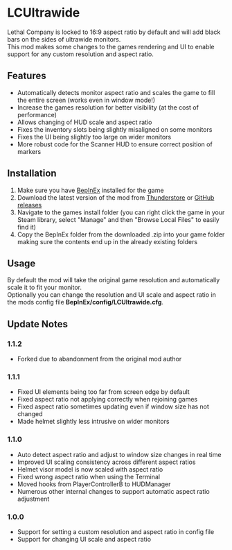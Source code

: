 # LCUltrawide

Lethal Company is locked to 16:9 aspect ratio by default and will add black bars on the sides of ultrawide monitors.  
This mod makes some changes to the games rendering and UI to enable support for any custom resolution and aspect ratio.

## Features

- Automatically detects monitor aspect ratio and scales the game to fill the entire screen (works even in window mode!)
- Increase the games resolution for better visibility (at the cost of performance)
- Allows changing of HUD scale and aspect ratio
- Fixes the inventory slots being slightly misaligned on some monitors
- Fixes the UI being slightly too large on wider monitors
- More robust code for the Scanner HUD to ensure correct position of markers

## Installation

1. Make sure you have [BepInEx](https://thunderstore.io/c/lethal-company/p/BepInEx/BepInExPack/) installed for the game
2. Download the latest version of the mod from [Thunderstore](https://thunderstore.io/c/lethal-company/p/stefan750/LCUltrawide/) or [GitHub releases](https://github.com/LethalCompanyModding/LCUltrawide/releases/latest)
3. Navigate to the games install folder (you can right click the game in your Steam library, select "Manage" and then "Browse Local Files" to easily find it)
4. Copy the BepInEx folder from the downloaded .zip into your game folder making sure the contents end up in the already existing folders

## Usage

By default the mod will take the original game resolution and automatically scale it to fit your monitor.  
Optionally you can change the resolution and UI scale and aspect ratio in the mods config file **BepInEx/config/LCUltrawide.cfg**.

## Update Notes

### 1.1.2
- Forked due to abandonment from the original mod author

### 1.1.1
- Fixed UI elements being too far from screen edge by default
- Fixed aspect ratio not applying correctly when rejoining games
- Fixed aspect ratio sometimes updating even if window size has not changed
- Made helmet slightly less intrusive on wider monitors

### 1.1.0
- Auto detect aspect ratio and adjust to window size changes in real time
- Improved UI scaling consistency across different aspect ratios
- Helmet visor model is now scaled with aspect ratio
- Fixed wrong aspect ratio when using the Terminal
- Moved hooks from PlayerControllerB to HUDManager
- Numerous other internal changes to support automatic aspect ratio adjustment

### 1.0.0
- Support for setting a custom resolution and aspect ratio in config file
- Support for changing UI scale and aspect ratio

